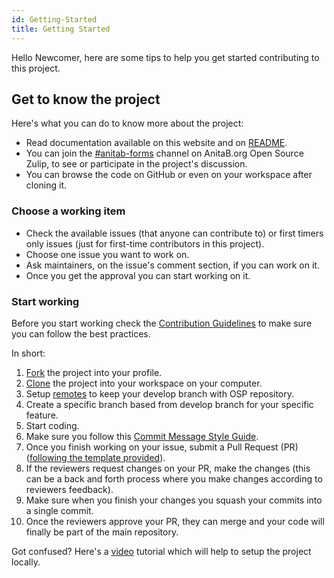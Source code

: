 ```yaml
---
id: Getting-Started
title: Getting Started
---
```


Hello Newcomer, here are some tips to help you get started contributing to this project.

## Get to know the project
Here's what you can do to know more about the project:

- Read documentation available on this website and on [README](https://github.com/anitab-org/anitab-forms-web/blob/develop/README.md).
- You can join the [#anitab-forms](https://anitab-org.zulipchat.com/#narrow/stream/237907-anitab-forms) channel on AnitaB.org Open Source Zulip, to see or participate in the project's discussion.
- You can browse the code on GitHub or even on your workspace after cloning it.

### Choose a working item
- Check the available issues (that anyone can contribute to) or first timers only issues (just for first-time contributors in this project).
- Choose one issue you want to work on.
- Ask maintainers, on the issue's comment section, if you can work on it.
- Once you get the approval you can start working on it.

### Start working
Before you start working check the [Contribution Guidelines](https://github.com/anitab-org/anitab-forms-backend/blob/develop/.github/CONTRIBUTING.md) to make sure you can follow the best practices.

In short:

1. [Fork](./Fork,-Clone,-Remote-and-Pull-Request.md#fork-the-repo) the project into your profile.
2. [Clone](./Fork,-Clone,-Remote-and-Pull-Request.md#clone) the project into your workspace on your computer.
3. Setup [remotes](./Fork,-Clone,-Remote-and-Pull-Request.md#add-remote) to keep your develop branch with OSP repository.
4. Create a specific branch based from develop branch for your specific feature.
5. Start coding.
6. Make sure you follow this [Commit Message Style Guide](./Commit-Message-Style-Guide.md).
7. Once you finish working on your issue, submit a Pull Request (PR) ([following the template provided](https://github.com/anitab-org/anitab-forms-backend/blob/develop/.github/PULL_REQUEST_TEMPLATE.md)).
8. If the reviewers request changes on your PR, make the changes (this can be a back and forth process where you make changes according to reviewers feedback).
9. Make sure when you finish your changes you squash your commits into a single commit.
10. Once the reviewers approve your PR, they can merge and your code will finally be part of the main repository.

Got confused? Here's a [video](https://youtu.be/_b2RQGbYN9w) tutorial which will help to setup the project locally.